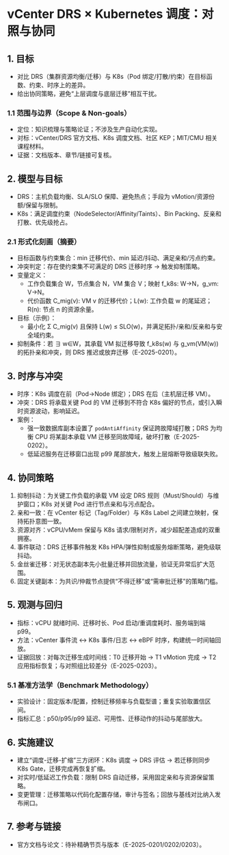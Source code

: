 # vCenter DRS × Kubernetes 调度：对照与协同

## 1. 目标

- 对比 DRS（集群资源均衡/迁移）与 K8s（Pod 绑定/打散/约束）在目标函数、约束、时序上的差异。
- 给出协同策略，避免“上层调度与底层迁移”相互干扰。

### 1.1 范围与边界（Scope & Non-goals）

- 定位：知识梳理与策略论证；不涉及生产自动化实现。
- 对标：vCenter/DRS 官方文档、K8s 调度文档、社区 KEP；MIT/CMU 相关课程材料。
- 证据：文档版本、章节/链接可复核。

## 2. 模型与目标

- DRS：主机负载均衡、SLA/SLO 保障、避免热点；手段为 vMotion/资源份额/保留与限制。
- K8s：满足调度约束（NodeSelector/Affinity/Taints）、Bin Packing、反亲和打散、优先级抢占。

### 2.1 形式化刻画（摘要）

- 目标函数与约束集合：min 迁移代价、min 延迟/抖动、满足亲和/污点约束。
- 冲突判定：存在使约束集不可满足的 DRS 迁移时序 → 触发抑制策略。
- 变量定义：
  - 工作负载集合 W，节点集合 N，VM 集合 V；映射 f_k8s: W→N，g_vm: V→N。
  - 代价函数 C_mig(v): VM v 的迁移代价；L(w): 工作负载 w 的尾延迟；R(n): 节点 n 的资源余量。
- 目标（示例）：
  - 最小化 Σ C_mig(v) 且保持 L(w) ≤ SLO(w)，并满足拓扑/亲和/反亲和与安全域约束。
- 抑制条件：若 ∃ w∈W，其承载 VM 拟迁移导致 f_k8s(w) 与 g_vm(VM(w)) 的拓扑亲和冲突，则 DRS 推迟或放弃迁移（E-2025-0201）。

## 3. 时序与冲突

- 时序：K8s 调度在前（Pod→Node 绑定）；DRS 在后（主机层迁移 VM）。
- 冲突：DRS 将承载关键 Pod 的 VM 迁移到不符合 K8s 偏好的节点，或引入瞬时资源波动，影响延迟。
- 案例：
  - 强一致数据库副本设置了 `podAntiAffinity` 保证跨故障域打散；DRS 为均衡 CPU 将某副本承载 VM 迁移至同故障域，破坏打散（E-2025-0202）。
  - 低延迟服务在迁移窗口出现 p99 尾部放大，触发上层熔断导致级联失败。

## 4. 协同策略

1) 抑制抖动：为关键工作负载的承载 VM 设定 DRS 规则（Must/Should）与维护窗口；K8s 对关键 Pod 进行节点亲和与污点配合。
2) 亲和一致：在 vCenter 标记（Tag/Folder）与 K8s Label 之间建立映射，保持拓扑意图一致。
3) 资源对齐：vCPU/vMem 保留与 K8s 请求/限制对齐，减少超配差造成的双重拥塞。
4) 事件联动：DRS 迁移事件触发 K8s HPA/弹性抑制或服务熔断策略，避免级联抖动。
5) 金丝雀迁移：对无状态副本先小批量迁移并回放流量，验证无异常后扩大范围。
6) 固定关键副本：为共识/仲裁节点提供“不得迁移”或“需审批迁移”的策略门槛。

## 5. 观测与回归

- 指标：vCPU 就绪时间、迁移时长、Pod 启动/重调度耗时、服务端到端 p99。
- 方法：vCenter 事件流 ↔ K8s 事件/日志 ↔ eBPF 时序，构建统一时间轴回放。
- 证据回放：对每次迁移生成时间线：T0 迁移开始 → T1 vMotion 完成 → T2 应用指标恢复；与对照组比较差分（E-2025-0203）。

### 5.1 基准方法学（Benchmark Methodology）

- 实验设计：固定版本/配置，控制迁移频率与负载型谱；重复实验取置信区间。
- 指标汇总：p50/p95/p99 延迟、可用性、迁移动作的抖动与尾部放大。

## 6. 实施建议

- 建立“调度-迁移-扩缩”三方闭环：K8s 调度 → DRS 评估 → 若迁移则同步 K8s Gate，迁移完成再恢复扩缩。
- 对实时/低延迟工作负载：限制 DRS 自动迁移，采用固定亲和与资源保留策略。
- 变更管理：迁移策略以代码化配置存储，审计与签名；回放与基线对比纳入发布闸口。

## 7. 参考与链接

- 官方文档与论文：待补精确节页与版本（E-2025-0201/0202/0203）。
